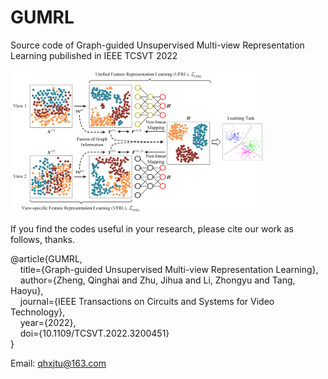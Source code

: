 # GUMRL
Source code of Graph-guided Unsupervised Multi-view Representation Learning pubilished in IEEE TCSVT 2022

<img src="./GUMRL_Framework.png" width="80%">

If you find the codes useful in your research, please cite our work as follows, thanks.

@article\{GUMRL,<br/>
      &nbsp;&nbsp;&nbsp;&nbsp;title=\{Graph-guided Unsupervised Multi-view Representation Learning\},<br/>
      &nbsp;&nbsp;&nbsp;&nbsp;author=\{Zheng, Qinghai and Zhu, Jihua and Li, Zhongyu and Tang, Haoyu\},<br/>
      &nbsp;&nbsp;&nbsp;&nbsp;journal=\{IEEE Transactions on Circuits and Systems for Video Technology\},<br/>
      &nbsp;&nbsp;&nbsp;&nbsp;year=\{2022\},<br/>
      &nbsp;&nbsp;&nbsp;&nbsp;doi=\{10.1109/TCSVT.2022.3200451\}<br/>
\}<br/>

Email: qhxjtu@163.com
